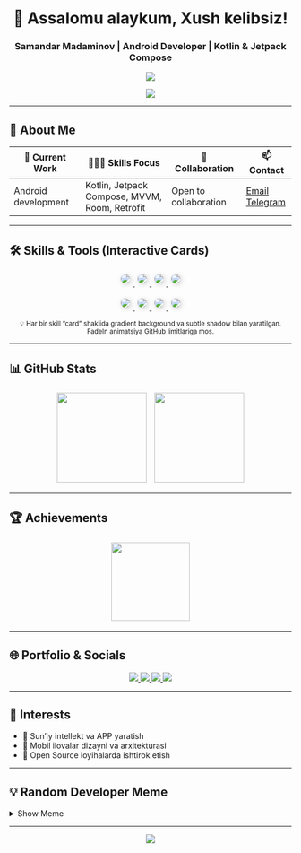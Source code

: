 <h1 align="center">👋 Assalomu alaykum, Xush kelibsiz!</h1>
<h3 align="center">Samandar Madaminov | Android Developer | Kotlin & Jetpack Compose</h3>

<p align="center">
  <img src="https://capsule-render.vercel.app/api?type=waving&color=gradient&height=200&section=header&text=Madaminof%20GitHub%20Profile&fontSize=40&animation=fadeIn" />
</p>

<p align="center">
  <img src="https://readme-typing-svg.herokuapp.com?font=Fira+Code&weight=600&pause=1000&color=F7BE3B&center=true&vCenter=true&width=600&lines=Android+Developer;Kotlin+%7C+Jetpack+Compose+%7C+Firebase;Always+Learning+New+Things+📚" />
</p>

---

## 📝 About Me

<div align="center">

| 🔭 Current Work | 👨🏻‍💻 Skills Focus | 👯 Collaboration | 📫 Contact |
|----------------|-----------------|-----------------|------------|
| Android development | Kotlin, Jetpack Compose, MVVM, Room, Retrofit | Open to collaboration | [Email](mailto:madaminovsamandar51@gmail.com) <br> [Telegram](https://t.me/sames_21) |

</div>

---

## 🛠 Skills & Tools (Interactive Cards)

<div align="center">

<p align="center">

<a href="#" title="Kotlin">
  <img src="https://capsule-render.vercel.app/api?type=waving&color=gradient&height=80&section=header&text=Kotlin&fontSize=24&animation=fadeIn" style="margin:5px; border-radius:12px; box-shadow: 2px 2px 10px rgba(0,0,0,0.2);" />
</a>
<a href="#" title="Java">
  <img src="https://capsule-render.vercel.app/api?type=waving&color=gradient&height=80&section=header&text=Java&fontSize=24&animation=fadeIn" style="margin:5px; border-radius:12px; box-shadow: 2px 2px 10px rgba(0,0,0,0.2);" />
</a>
<a href="#" title="XML">
  <img src="https://capsule-render.vercel.app/api?type=waving&color=gradient&height=80&section=header&text=XML&fontSize=24&animation=fadeIn" style="margin:5px; border-radius:12px; box-shadow: 2px 2px 10px rgba(0,0,0,0.2);" />
</a>
<a href="#" title="Android Studio">
  <img src="https://capsule-render.vercel.app/api?type=waving&color=gradient&height=80&section=header&text=Android%20Studio&fontSize=24&animation=fadeIn" style="margin:5px; border-radius:12px; box-shadow: 2px 2px 10px rgba(0,0,0,0.2);" />
</a>

</p>

<p align="center">

<a href="#" title="Git">
  <img src="https://capsule-render.vercel.app/api?type=waving&color=gradient&height=80&section=header&text=Git&fontSize=24&animation=fadeIn" style="margin:5px; border-radius:12px; box-shadow: 2px 2px 10px rgba(0,0,0,0.2);" />
</a>
<a href="#" title="GitHub">
  <img src="https://capsule-render.vercel.app/api?type=waving&color=gradient&height=80&section=header&text=GitHub&fontSize=24&animation=fadeIn" style="margin:5px; border-radius:12px; box-shadow: 2px 2px 10px rgba(0,0,0,0.2);" />
</a>
<a href="#" title="Firebase">
  <img src="https://capsule-render.vercel.app/api?type=waving&color=gradient&height=80&section=header&text=Firebase&fontSize=24&animation=fadeIn" style="margin:5px; border-radius:12px; box-shadow: 2px 2px 10px rgba(0,0,0,0.2);" />
</a>
<a href="#" title="Gradle & SQLite & VSCode">
  <img src="https://capsule-render.vercel.app/api?type=waving&color=gradient&height=80&section=header&text=Tools&fontSize=24&animation=fadeIn" style="margin:5px; border-radius:12px; box-shadow: 2px 2px 10px rgba(0,0,0,0.2);" />
</a>

</p>

<p align="center">
<sub>💡 Har bir skill “card” shaklida gradient background va subtle shadow bilan yaratilgan. FadeIn animatsiya GitHub limitlariga mos.</sub>
</p>

</div>

---

## 📊 GitHub Stats

<div align="center">

<img src="https://github-readme-stats.vercel.app/api?username=Madaminof&show_icons=true&theme=radical&count_private=true" height="160" style="margin:5px;"/>
<img src="https://streak-stats.demolab.com?user=Madaminof&theme=radical" height="160" style="margin:5px;"/>

</div>

---

## 🏆 Achievements

<div align="center">
<img src="https://github-profile-trophy.vercel.app/?username=Madaminof&theme=gruvbox&no-bg=true&margin-w=10" height="140" style="margin:5px;"/>
</div>

---

## 🌐 Portfolio & Socials

<div align="center">

<a href="https://www.linkedin.com/in/madaminof/">
  <img src="https://img.shields.io/badge/LinkedIn-blue?style=for-the-badge&logo=linkedin&logoColor=white" />
</a>
<a href="https://t.me/sames_21">
  <img src="https://img.shields.io/badge/Telegram-26A5E4?style=for-the-badge&logo=telegram&logoColor=white" />
</a>
<a href="mailto:madaminovsamandar51@gmail.com">
  <img src="https://img.shields.io/badge/Gmail-D14836?style=for-the-badge&logo=gmail&logoColor=white" />
</a>
<a href="https://github.com/Madaminof">
  <img src="https://img.shields.io/badge/GitHub-000?style=for-the-badge&logo=github&logoColor=white" />
</a>

</div>

---

## 🧠 Interests

- 🔬 Sun’iy intellekt va APP yaratish  
- 📱 Mobil ilovalar dizayni va arxitekturasi  
- 🤝 Open Source loyihalarda ishtirok etish  

---

## 💡 Random Developer Meme

<details>
  <summary>Show Meme</summary>
  <p align="center">
    <img src="https://i.imgur.com/jlWqC7B.png" width="500px"/>
  </p>
</details>

---

<p align="center">
  <img src="https://capsule-render.vercel.app/api?type=waving&color=gradient&height=150&section=footer"/>
</p>
